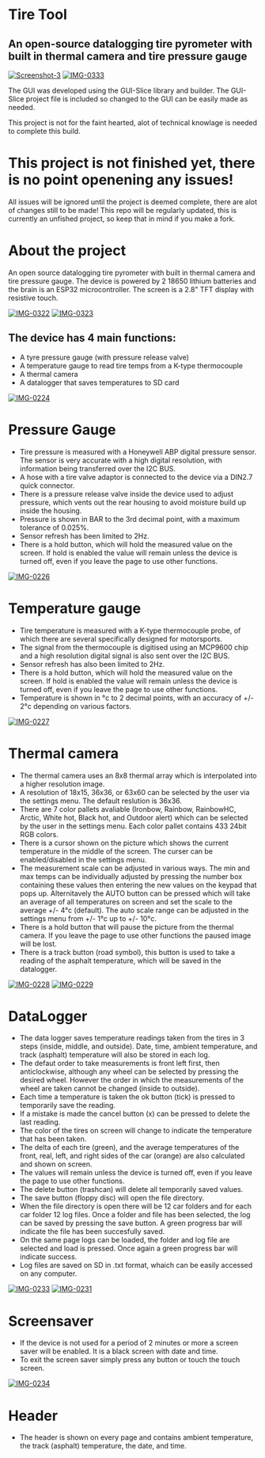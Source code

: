 # Tire Tool
## An open-source datalogging tire pyrometer with built in thermal camera and tire pressure gauge


<a href="https://ibb.co/xzqxwv3"><img src="https://i.ibb.co/gtZkQ16/Screenshot-3.png" alt="Screenshot-3" border="0" /></a>
<a href="https://ibb.co/5BzPQxz"><img src="https://i.ibb.co/f4Ks3GK/IMG-0333.jpg" alt="IMG-0333" border="0" /></a>

The GUI was developed using the GUI-Slice library and builder. The GUI-Slice project file is included so changed to the GUI can be easily made as needed.

This project is not for the faint hearted, alot of technical knowlage is needed to complete this build. 

# This project is not finished yet, there is no point openening any issues! 
All issues will be ignored until the project is deemed complete, there are alot of changes still to be made!
This repo will be regularly updated, this is currently an unfished project, so keep that in mind if you make a fork.



# About the project
An open source datalogging tire pyrometer with built in thermal camera and tire pressure gauge.
The device is powered by 2 18650 lithium batteries and the brain is an ESP32 microcontroller.
The screen is a 2.8" TFT display with resistive touch.

<a href="https://ibb.co/9g2kRPp"><img src="https://i.ibb.co/Jt2wXZc/IMG-0322.jpg" alt="IMG-0322" border="0" /></a>
<a href="https://ibb.co/2KYq8Ty"><img src="https://i.ibb.co/w6ryJfR/IMG-0323.jpg" alt="IMG-0323" border="0" /></a>

## The device has 4 main functions:
* A tyre pressure gauge (with pressure release valve)
* A temperature gauge to read tire temps from a K-type thermocouple
* A thermal camera
* A datalogger that saves temperatures to SD card

<a href="https://ibb.co/DCbj1kB"><img src="https://i.ibb.co/swPXgQT/IMG-0224.jpg" alt="IMG-0224" border="0" /></a>

# Pressure Gauge
* Tire pressure is measured with a Honeywell ABP digital pressure sensor. The sensor is very accurate with a high digital resolution, with information being transferred over the I2C BUS.
* A hose with a tire valve adaptor is connected to the device via a DIN2.7 quick connector.
* There is a pressure release valve inside the device used to adjust pressure, which vents out the rear housing to avoid moisture build up inside the housing.
* Pressure is shown in BAR to the 3rd decimal point, with a maximum tolerance of 0.025%.
* Sensor refresh has been limited to 2Hz.
* There is a hold button, which will hold the measured value on the screen. If hold is enabled the value will remain unless the device is turned off, even if you leave the page to use other functions.

<a href="https://ibb.co/gJrxpg7"><img src="https://i.ibb.co/kXGtfcy/IMG-0226.jpg" alt="IMG-0226" border="0" /></a>

# Temperature gauge
* Tire temperature is measured with a K-type thermocouple probe, of which there are several specifically designed for motorsports.
* The signal from the thermocouple is digitised using an MCP9600 chip and a high resolution digital signal is also sent over the I2C BUS.
* Sensor refresh has also been limited to 2Hz.
* There is a hold button, which will hold the measured value on the screen. If hold is enabled the value will remain unless the device is turned off, even if you leave the page to use other functions.
* Temperature is shown in °c to 2 decimal points, with an accuracy of +/- 2°c depending on various factors.

<a href="https://ibb.co/SxSzmWX"><img src="https://i.ibb.co/Qc04HzF/IMG-0227.jpg" alt="IMG-0227" border="0" /></a>

# Thermal camera
* The thermal camera uses an 8x8 thermal array which is interpolated into a higher resolution image.
* A resolution of 18x15, 36x36, or 63x60 can be selected by the user via the settings menu. The default reslution is 36x36.
* There are 7 color pallets avaliable (Ironbow, Rainbow, RainbowHC, Arctic, White hot, Black hot, and Outdoor alert) which can be selected by the user in the settings menu. Each color pallet contains 433 24bit RGB colors.
* There is a cursor shown on the picture which shows the current temperature in the middle of the screen. The curser can be enabled/disabled in the settings menu.
* The measurement scale can be adjusted in various ways. The min and max temps can be individually adjusted by pressing the number box containing these values then entering the new values on the keypad that pops up. Alternitavely the AUTO button can be pressed which will take an average of all temperatures on screen and set the scale to the average +/- 4°c (default).  The auto scale range can be adjusted in the settings menu from +/- 1°c up to +/- 10°c.
* There is a hold button that will pause the picture from the thermal camera. If you leave the page to use other functions the paused image will be lost.
* There is a track button (road symbol), this button is used to take a reading of the asphalt temperature, which will be saved in the datalogger.

<a href="https://ibb.co/fNvvW5D"><img src="https://i.ibb.co/6tBBSxX/IMG-0228.jpg" alt="IMG-0228" border="0" /></a>
<a href="https://ibb.co/cgw7dcr"><img src="https://i.ibb.co/vwhK8xj/IMG-0229.jpg" alt="IMG-0229" border="0" /></a>

# DataLogger
* The data logger saves temperature readings taken from the tires in 3 steps (inside, middle, and outside). Date, time, ambient temperature, and track (asphalt) temperature will also be stored in each log.
* The defaut order to take measurements is front left first, then anticlockwise, although any wheel can be selected by pressing the desired wheel. However the order in which the measurements of the wheel are taken cannot be changed (inside to outside).
* Each time a temperature is taken the ok button (tick) is pressed to temporarily save the reading. 
* If a mistake is made the cancel button (x) can be pressed to delete the last reading.
* The color of the tires on screen will change to indicate the temperature that has been taken.
* The delta of each tire (green), and the average temperatures of the front, real, left, and right sides of the car (orange) are also calculated and shown on screen.
* The values will remain unless the device is turned off, even if you leave the page to use other functions.
* The delete button (trashcan) will delete all temporarily saved values.
* The save button (floppy disc) will open the file directory.
* When the file directory is open there will be 12 car folders and for each car folder 12 log files. Once a folder and file has been selected, the log can be saved by pressing the save button. A green progress bar will indicate the file has been succesfully saved.
* On the same page logs can be loaded, the folder and log file are selected and load is pressed. Once again a green progress bar will indicate success.
* Log files are saved on SD in .txt format, whaich can be easily accessed on any computer.

<a href="https://ibb.co/kHBFzzD"><img src="https://i.ibb.co/w0g188Q/IMG-0233.jpg" alt="IMG-0233" border="0" /></a>
<a href="https://ibb.co/z7WZHN8"><img src="https://i.ibb.co/xfK683m/IMG-0231.jpg" alt="IMG-0231" border="0" /></a>

# Screensaver
* If the device is not used for a period of 2 minutes or more a screen saver will be enabled. It is a black screen with date and time.
* To exit the screen saver simply press any button or touch the touch screen.

<a href="https://ibb.co/MgZxm7s"><img src="https://i.ibb.co/Cwm3fQz/IMG-0234.jpg" alt="IMG-0234" border="0" /></a>

# Header
* The header is shown on every page and contains ambient temperature, the track (asphalt) temperature, the date, and time.


